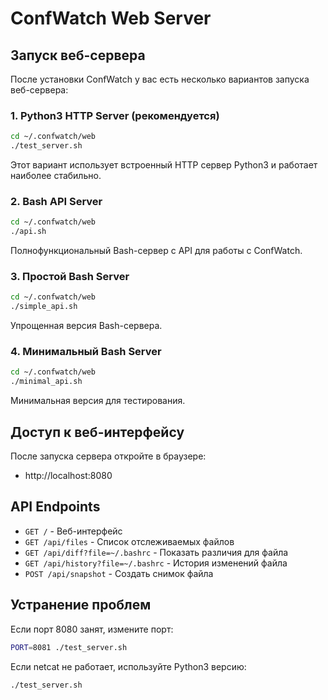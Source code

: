 # ConfWatch Web Server

## Запуск веб-сервера

После установки ConfWatch у вас есть несколько вариантов запуска веб-сервера:

### 1. Python3 HTTP Server (рекомендуется)
```bash
cd ~/.confwatch/web
./test_server.sh
```
Этот вариант использует встроенный HTTP сервер Python3 и работает наиболее стабильно.

### 2. Bash API Server
```bash
cd ~/.confwatch/web
./api.sh
```
Полнофункциональный Bash-сервер с API для работы с ConfWatch.

### 3. Простой Bash Server
```bash
cd ~/.confwatch/web
./simple_api.sh
```
Упрощенная версия Bash-сервера.

### 4. Минимальный Bash Server
```bash
cd ~/.confwatch/web
./minimal_api.sh
```
Минимальная версия для тестирования.

## Доступ к веб-интерфейсу

После запуска сервера откройте в браузере:
- http://localhost:8080

## API Endpoints

- `GET /` - Веб-интерфейс
- `GET /api/files` - Список отслеживаемых файлов
- `GET /api/diff?file=~/.bashrc` - Показать различия для файла
- `GET /api/history?file=~/.bashrc` - История изменений файла
- `POST /api/snapshot` - Создать снимок файла

## Устранение проблем

Если порт 8080 занят, измените порт:
```bash
PORT=8081 ./test_server.sh
```

Если netcat не работает, используйте Python3 версию:
```bash
./test_server.sh
``` 